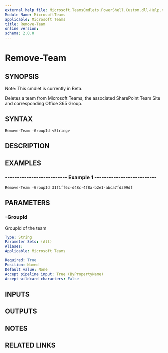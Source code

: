 ```yaml
---
external help file: Microsoft.TeamsCmdlets.PowerShell.Custom.dll-Help.xml
Module Name: MicrosoftTeams
applicable: Microsoft Teams
title: Remove-Team
online version: 
schema: 2.0.0
---
```


# Remove-Team

## SYNOPSIS
Note: This cmdlet is currently in Beta.

Deletes a team from Microsoft Teams, the associated SharePoint Team Site and corresponding Office 365 Group.

## SYNTAX

```
Remove-Team -GroupId <String>
```

## DESCRIPTION

## EXAMPLES

### --------------------------  Example 1  --------------------------
```
Remove-Team -GroupId 31f1ff6c-d48c-4f8a-b2e1-abca7fd399df  
```

## PARAMETERS

### -GroupId
GroupId of the team

```yaml
Type: String
Parameter Sets: (All)
Aliases:
Applicable: Microsoft Teams

Required: True
Position: Named
Default value: None
Accept pipeline input: True (ByPropertyName)
Accept wildcard characters: False
```

## INPUTS

## OUTPUTS

## NOTES

## RELATED LINKS

